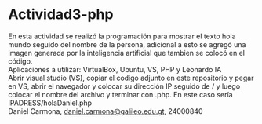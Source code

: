 # Actividad3-php
En esta actividad se realizó la programación para mostrar el texto hola mundo seguido del nombre de la persona, adicional a esto se agregó una imagen generada por la inteligencia artificial que tambien se colocó en el código. 
<br>
Aplicaciones a utilizar: VirtualBox, Ubuntu, VS, PHP y Leonardo IA
<br>
Abrir visual studio (VS), copiar el codigo adjunto en este repositorio y pegar en VS, abrir el navegador y colocar su dirección IP seguido de / y luego colocar el nombre del archivo y terminar con .php. En este caso sería IPADRESS/holaDaniel.php
<br>
Daniel Carmona, daniel.carmona@galileo.edu.gt, 24000840
